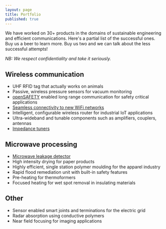 ```yaml
---
layout: page
title: Portfolio
published: true
---
```

We have worked on 30+ products in the domains of sustainable engineering and efficient communications. Here's a partial list of the successful ones. Buy us a beer to learn more. Buy us two and we can talk about the less successful attempts!

_NB: We respect confidentiality and take it seriously._

Wireless communication
----------------------
- UHF RFID tag that actually works on animals
- Passive, wireless pressure sensors for vacuum monitoring
- [openSAFETY](http://www.open-safety.org/) enabled long range communication for safety critical applications
- [Seamless connectivity to new WiFi networks](https://github.com/tejpochiraju/connectOn)
- Intelligent, configurable wireless router for industrial IoT applications
- Ultra-wideband and tunable components such as amplifiers, couplers, antennas
- [Impedance tuners](https://github.com/micrograce/impedanceTuner)

Microwave processing
--------------------
- [Microwave leakage detector](https://github.com/micrograce/microwaveDetector)
- High intensity drying for paper products
- Highly efficient, single station polymer moulding for the apparel industry
- Rapid flood remediation unit with built-in safety features
- Pre-heating for thermoformers
- Focused heating for wet spot removal in insulating materials

Other
-----
- Sensor enabled smart joints and terminations for the electric grid
- Radar absorption using conductive polymers
- Near field focusing for imaging applications

